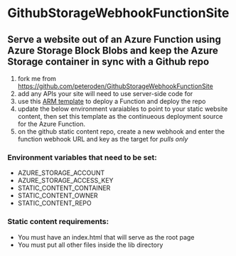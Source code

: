 # GithubStorageWebhookFunctionSite
## Serve a website out of an Azure Function using Azure Storage Block Blobs and keep the Azure Storage container in sync with a Github repo

1. fork me from <https://github.com/peteroden/GithubStorageWebhookFunctionSite>
2. add any APIs your site will need to use server-side code for
3. use this [ARM template](https://github.com/peteroden/FunctionWebsiteArmTemplate) to deploy a Function and deploy the repo
4. update the below environment varaiables to point to your static website content, then set this template as the continueous deployment source for the Azure Function.
5. on the github static content repo, create a new webhook and enter the function webhook URL and key as the target for _pulls only_

### Environment variables that need to be set:
* AZURE_STORAGE_ACCOUNT
* AZURE_STORAGE_ACCESS_KEY
* STATIC_CONTENT_CONTAINER
* STATIC_CONTENT_OWNER
* STATIC_CONTENT_REPO

### Static content requirements:
* You must have an index.html that will serve as the root page
* You must put all other files inside the lib directory